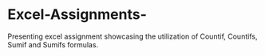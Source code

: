 # Excel-Assignments-
Presenting excel assignment showcasing the utilization of Countif, Countifs, Sumif and Sumifs formulas.
